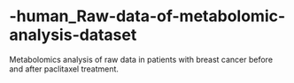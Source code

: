 # -human_Raw-data-of-metabolomic-analysis-dataset
Metabolomics analysis of raw data in patients with breast cancer before and after   paclitaxel treatment.
